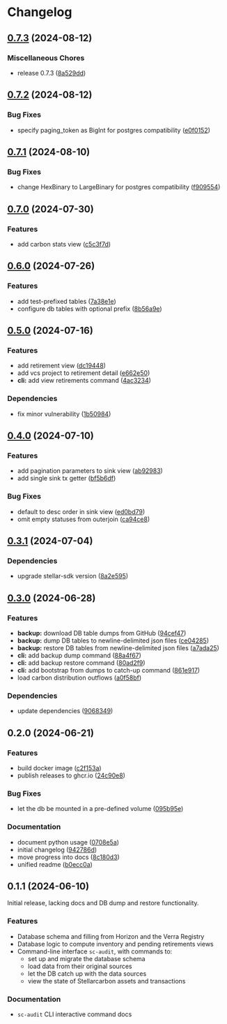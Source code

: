 # Changelog

## [0.7.3](https://github.com/stellarcarbon/sc-audit/compare/v0.7.2...v0.7.3) (2024-08-12)


### Miscellaneous Chores

* release 0.7.3 ([8a529dd](https://github.com/stellarcarbon/sc-audit/commit/8a529dd5d0e4cfcc1676319469937f3a22cfa709))

## [0.7.2](https://github.com/stellarcarbon/sc-audit/compare/v0.7.1...v0.7.2) (2024-08-12)


### Bug Fixes

* specify paging_token as BigInt for postgres compatibility ([e0f0152](https://github.com/stellarcarbon/sc-audit/commit/e0f015222bff7ebebf976b206f9ca6c772fc7e9a))

## [0.7.1](https://github.com/stellarcarbon/sc-audit/compare/v0.7.0...v0.7.1) (2024-08-10)


### Bug Fixes

* change HexBinary to LargeBinary for postgres compatibility ([f909554](https://github.com/stellarcarbon/sc-audit/commit/f9095541d12e24d08ae4fe8686158ab9ed3f2e05))

## [0.7.0](https://github.com/stellarcarbon/sc-audit/compare/v0.6.0...v0.7.0) (2024-07-30)


### Features

* add carbon stats view ([c5c3f7d](https://github.com/stellarcarbon/sc-audit/commit/c5c3f7d212f2934636155e312404339a3669837a))

## [0.6.0](https://github.com/stellarcarbon/sc-audit/compare/v0.5.0...v0.6.0) (2024-07-26)


### Features

* add test-prefixed tables ([7a38e1e](https://github.com/stellarcarbon/sc-audit/commit/7a38e1e6683bca7bd0fffeabe25b7c84ce38d8c8))
* configure db tables with optional prefix ([8b56a9e](https://github.com/stellarcarbon/sc-audit/commit/8b56a9e0cd70adaad7f368fe53ee15017c36e46c))

## [0.5.0](https://github.com/stellarcarbon/sc-audit/compare/v0.4.0...v0.5.0) (2024-07-16)


### Features

* add retirement view ([dc19448](https://github.com/stellarcarbon/sc-audit/commit/dc194482ae82fd7296d01968ef330042603a3586))
* add vcs project to retirement detail ([e662e50](https://github.com/stellarcarbon/sc-audit/commit/e662e5086bcf2915463c1a9476138d8be2b987f6))
* **cli:** add view retirements command ([4ac3234](https://github.com/stellarcarbon/sc-audit/commit/4ac32341940c3ddd5381f11b53eadbdc951ef0e7))


### Dependencies

* fix minor vulnerability ([1b50984](https://github.com/stellarcarbon/sc-audit/commit/1b50984923de2bdcb5ddff978f9bc7b39e7007e5))

## [0.4.0](https://github.com/stellarcarbon/sc-audit/compare/v0.3.1...v0.4.0) (2024-07-10)


### Features

* add pagination parameters to sink view ([ab92983](https://github.com/stellarcarbon/sc-audit/commit/ab929833488a7da1fb68ea4173413210125c97dc))
* add single sink tx getter ([bf5b6df](https://github.com/stellarcarbon/sc-audit/commit/bf5b6df8a4e91bcee28af420d8db315401343052))


### Bug Fixes

* default to desc order in sink view ([ed0bd79](https://github.com/stellarcarbon/sc-audit/commit/ed0bd797b264705231a9d7ed73f8ef90bfa390d0))
* omit empty statuses from outerjoin ([ca94ce8](https://github.com/stellarcarbon/sc-audit/commit/ca94ce839e1e0e9b69f7bf280d65ea474d2e923e))

## [0.3.1](https://github.com/stellarcarbon/sc-audit/compare/v0.3.0...v0.3.1) (2024-07-04)


### Dependencies

* upgrade stellar-sdk version ([8a2e595](https://github.com/stellarcarbon/sc-audit/commit/8a2e595b92bcc3fa079adbb7e391f10958abe30e))

## [0.3.0](https://github.com/stellarcarbon/sc-audit/compare/v0.2.0...v0.3.0) (2024-06-28)


### Features

* **backup:** download DB table dumps from GitHub ([94cef47](https://github.com/stellarcarbon/sc-audit/commit/94cef4725327683f1886b38749162bd14feef86d))
* **backup:** dump DB tables to newline-delimited json files ([ce04285](https://github.com/stellarcarbon/sc-audit/commit/ce042854179f2faa7d37c39460e3dffc67f9668e))
* **backup:** restore DB tables from newline-delimited json files ([a7ada25](https://github.com/stellarcarbon/sc-audit/commit/a7ada250702bb428fb6da6432d08f8c41e4d32a3))
* **cli:** add backup dump command ([88a4f67](https://github.com/stellarcarbon/sc-audit/commit/88a4f67809af73677d9a7272da0006c7de85e2ef))
* **cli:** add backup restore command ([80ad2f9](https://github.com/stellarcarbon/sc-audit/commit/80ad2f921fa5cfb36e67efbc1291a22b13ba05a4))
* **cli:** add bootstrap from dumps to catch-up command ([861e917](https://github.com/stellarcarbon/sc-audit/commit/861e917a6915fe4360024a2cb6a24baae168b3b7))
* load carbon distribution outflows ([a0f58bf](https://github.com/stellarcarbon/sc-audit/commit/a0f58bf436d7f503bff112473d48eef39a70d5c1))


### Dependencies

* update dependencies ([9068349](https://github.com/stellarcarbon/sc-audit/commit/9068349aecb93b7177f96c9b83e2824fa09e44c3))

## 0.2.0 (2024-06-21)


### Features

* build docker image ([c2f153a](https://github.com/stellarcarbon/sc-audit/commit/c2f153ab37fb71985c1c3489c9df94382c746eab))
* publish releases to ghcr.io ([24c90e8](https://github.com/stellarcarbon/sc-audit/commit/24c90e8f15729faf1413628be41afa04ef408dd7))


### Bug Fixes

* let the db be mounted in a pre-defined volume ([095b95e](https://github.com/stellarcarbon/sc-audit/commit/095b95e95b2623c17958f18c288a4161bdb332ff))


### Documentation

* document python usage ([0708e5a](https://github.com/stellarcarbon/sc-audit/commit/0708e5a987e8ca015f56bb29ad8662cb86384571))
* initial changelog ([942786d](https://github.com/stellarcarbon/sc-audit/commit/942786d0aac86cda07daa01151c91ba369e1e140))
* move progress into docs ([8c180d3](https://github.com/stellarcarbon/sc-audit/commit/8c180d3090174c097da0284ea249c04ec3c6c9e8))
* unified readme ([b0ecc0a](https://github.com/stellarcarbon/sc-audit/commit/b0ecc0a3e15cb40083693a65ff0e4ea4761c7fd8))

## 0.1.1 (2024-06-10)

Initial release, lacking docs and DB dump and restore functionality.

### Features

* Database schema and filling from Horizon and the Verra Registry
* Database logic to compute inventory and pending retirements views
* Command-line interface `sc-audit`, with commands to:
  * set up and migrate the database schema
  * load data from their original sources
  * let the DB catch up with the data sources
  * view the state of Stellarcarbon assets and transactions

### Documentation

* `sc-audit` CLI interactive command docs
